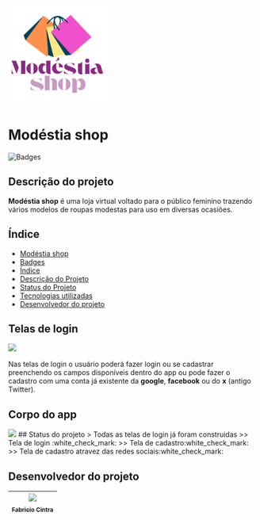 
<img src="assets\image\logo.png" height="200" width="200">

# Modéstia shop
![Badges](http://img.shields.io/static/v1?label=STATUS&message=EM%20DESENVOLVIMENTO&color=GREEN&style=for-the-badge)

## Descrição do projeto
**Modéstia shop** é uma loja virtual voltado para o público feminino trazendo vários modelos de roupas modestas para uso em diversas ocasiões.

## Índice 

* [Modéstia shop](#Modéstia-shop)
* [Badges](#badges)
* [Índice](#índice)
* [Descrição do Projeto](#descrição-do-projeto)
* [Status do Projeto](#status-do-Projeto)
* [Tecnologias utilizadas](#tecnologias-utilizadas)
* [Desenvolvedor do projeto](#desenvolvedor-do-projeto)


## Telas de login
<img src="assets\image\telas_de_login.png">

Nas telas de login o usuário poderá fazer login ou se cadastrar preenchendo os campos disponíveis dentro do app ou pode fazer o cadastro com uma conta já existente da **google**, **facebook** ou do **x** (antigo Twitter).

## Corpo do app
<img src="assets\image\corpo_app.png">
## Status do projeto
> Todas as telas de login já foram construidas
>> Tela de login :white_check_mark:
>> Tela de cadastro:white_check_mark:
>> Tela de cadastro atravez das redes sociais:white_check_mark:

## Desenvolvedor do projeto
| [<img src="https://avatars.githubusercontent.com/u/49923143?v=4" width=115><br><sub>Fabricio Cintra</sub>](https://github.com/Anfacibry)
| --- |


